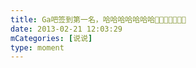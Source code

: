 ```yaml
---
title: Ga吧签到第一名，哈哈哈哈哈哈哈🌹🌹🌹🌹🌹🌹🌹
date: 2013-02-21 12:03:29
mCategories: [说说]
type: moment
---
```


<div id="pics-20130221120329"></div>

<script>
var data = [
    {"link": "2013-02-21_000000.webp", "type": "shuoshuo"},
    {"link": "2013-02-21_000001.jpeg", "type": "shuoshuo"}
];
picsRender(data, "pics-20130221120329");
</script>
